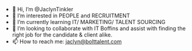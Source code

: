 - 👋 Hi, I’m @JaclynTinkler
- 👀 I’m interested in PEOPLE and RECRUITMENT
- 🌱 I’m currently learning IT/ MARKETING/ TALENT SOURCING
- 💞️ I’m looking to collaborate with IT Boffins and assist with finding the right job for the candidate & client alike.
- 📫 How to reach me: jaclyn@bolttalent.com

<!---
JaclynTinkler/JaclynTinkler is a ✨ special ✨ repository because its `README.md` (this file) appears on your GitHub profile.
You can click the Preview link to take a look at your changes.
--->
